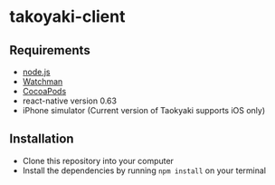 # takoyaki-client
## Requirements 
- [node.js](https://nodejs.org/en/)
- [Watchman](https://facebook.github.io/watchman/)
- [CocoaPods](https://cocoapods.org)
- react-native version 0.63
- iPhone simulator (Current version of Taokyaki supports iOS only)
## Installation 
- Clone this repository into your computer
- Install the dependencies by running  `npm install` on your terminal
